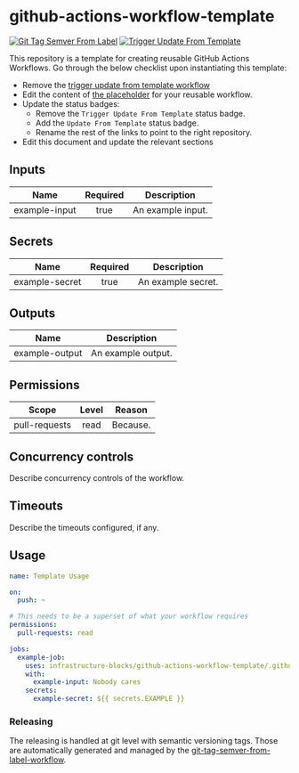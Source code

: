 # github-actions-workflow-template
[![Git Tag Semver From Label](https://github.com/infrastructure-blocks/github-actions-workflow-template/actions/workflows/git-tag-semver-from-label.yml/badge.svg)](https://github.com/infrastructure-blocks/github-actions-workflow-template/actions/workflows/git-tag-semver-from-label.yml)
[![Trigger Update From Template](https://github.com/infrastructure-blocks/github-actions-workflow-template/actions/workflows/trigger-update-from-template.yml/badge.svg)](https://github.com/infrastructure-blocks/github-actions-workflow-template/actions/workflows/trigger-update-from-template.yml)

This repository is a template for creating reusable GitHub Actions Workflows. Go through the below checklist
upon instantiating this template:
- Remove the [trigger update from template workflow](.github/workflows/trigger-update-from-template.yml)
- Edit the content of [the placeholder](.github/workflows/workflow.yml) for your reusable workflow.
- Update the status badges:
    - Remove the `Trigger Update From Template` status badge.
    - Add the `Update From Template` status badge.
    - Rename the rest of the links to point to the right repository.
- Edit this document and update the relevant sections

## Inputs

|     Name      | Required | Description       |
|:-------------:|:--------:|-------------------|
| example-input |   true   | An example input. |

## Secrets

|      Name      | Required | Description        |
|:--------------:|:--------:|--------------------|
| example-secret |   true   | An example secret. |

## Outputs

|      Name      | Description        |
|:--------------:|--------------------|
| example-output | An example output. |

## Permissions

|     Scope     | Level | Reason   |
|:-------------:|:-----:|----------|
| pull-requests | read  | Because. |

## Concurrency controls

Describe concurrency controls of the workflow.

## Timeouts

Describe the timeouts configured, if any.

## Usage

```yaml
name: Template Usage

on:
  push: ~

# This needs to be a superset of what your workflow requires
permissions:
  pull-requests: read

jobs:
  example-job:
    uses: infrastructure-blocks/github-actions-workflow-template/.github/workflows/workflow.yml@v1
    with:
      example-input: Nobody cares
    secrets:
      example-secret: ${{ secrets.EXAMPLE }}
```

### Releasing

The releasing is handled at git level with semantic versioning tags. Those are automatically generated and managed
by the [git-tag-semver-from-label-workflow](https://github.com/infrastructure-blocks/git-tag-semver-from-label-workflow).
